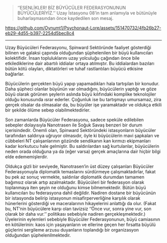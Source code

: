 > ‘’ESENLİKLER! BİZ BÜYÜCÜLER FEDERASYONUNUN BÜYÜCÜLERİYİZ.’’ 
Uzay İstasyonu 08’in tam anlamıyla ve bütünüyle buharlaşmasından önce kaydedilen son mesaj. 



https://github.com/Oynumt1/Psychonaut-Lore/assets/151470732/4fb26b27-eb29-4d55-b397-2254d5bec8c4



***

Uzay Büyücüleri Federasyonu, Spinward Sektöründe faaliyet gösterdiği bilinen ve galaksi çapında olduğundan şüphelenilen bir büyü kullanıcıları kolektifidir. İnsan topluluklarını uzay yolculuğu çağından önce bile etkilediklerine dair abartılı iddialar ortaya atılmıştır. Bu iddialardan bazıları bütün kötü olayları, diktatörleri ve tuhaf rastlantıları büyücü etkisine bağlarlar.

Büyücülerin gerçekten büyü yapıp yapamadıkları hala tartışılan bir konudur. Daha şüpheci olanlar büyünün var olmadığını, büyücülerin yaptığı ve göze büyü olarak görünen şeylerin aslında büyü kılıfındaki komplike teknolojiler olduğu konusunda ısrar ederler. Çoğunluk ise bu tartışmayı umursamaz, zira gerçek olsalar da olmasalar da, bu büyüler işe yaramaktadır ve oldukça etkili bir şekilde ölüme sebep olabilmektedirler.

Son zamanlarda Büyücüler Federasyonu, sadece speküle edilebilen sebepler dolayısıyla Nanotrasen ile Soğuk Savaş benzeri bir durum içerisindedir. Önemli olan, Spinward Sektöründeki istasyonların büyücüler tarafından saldırıya uğruyor olmasıdır, öyle ki büyücülerin mavi şapkaları ve cübbeleri NT çalışanlarının gözünde sendikanın kan kırmızı ekipmanları kadar korkutucu hale gelmiştir. Bu saldırılardan sağ kurtulanlar, büyücülerin neden orada olduğuna ya da (eğer varsa) gerçek amaçlarına dair hiçbir bilgi elde edememişlerdir.

Oldukça gizli bir seviyede, Nanotrasen’in üst düzey çalışanları Büyücüler Federasyonuyla diplomatik temaslarını sürdürmeye çalışmaktadırlar, fakat bu pek az sonuç vermekte, saldırılar diplomatik durumdan tamamen bağımsız olarak artıp azalmaktadır. Büyücüleri bir federasyon olarak toplanmaya iten şeyin ne olduğunu kimse bilmemektedir. Bütün büyü kullanıcıları bu federasyona dahil değildir. Nadiren dostane bir büyücünün bir istasyonda belirip istasyonun misafirperverliğine karşılık olarak hünerlerini gösterdiği ve maceralarının hikayelerini anlattığı da olur. (Fakat bu, NT’nin büyücülere karşı olan tavizsiz ‘’Önce vur, sonra yine vur, son olarak bir daha vur.’’ politikası sebebiyle nadiren gerçekleşmektedir.) Üyelerinin eylemleri sebebiyle Büyücüler Federasyonunun, büyü camiasının en kötülerinin: kaos için yaşayanların ve ellerine geçen her fırsatta büyülü güçlerini sergileme arzusu duyanların toplandığı bir organizasyon olduğundan şüphelenilmektedir.

